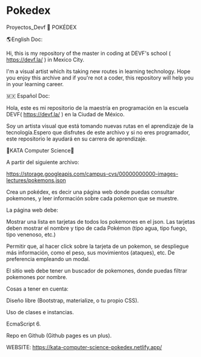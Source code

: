 # Pokedex

Proyectos_Devf 🚧 POKÉDEX

🌎English Doc:

Hi, this is my repository of the master in coding at DEVF's school ( https://devf.la/ ) in Mexico City.

I'm a visual artist which its taking new routes in learning technology. Hope you enjoy this archive and if you're not a coder, this repository will help you in your learning career.

🇲🇽 Español Doc:

Hola, este es mi repositorio de la maestría en programación en la escuela DEVF( https://devf.la/ ) en la Ciudad de México.

Soy un artista visual que está tomando nuevas rutas en el aprendizaje de la tecnología.Espero que disfrutes de este archivo y si no eres programador, este repositorio le ayudará en su carrera de aprendizaje.

🥋KATA Computer Science🥋


A partir del siguiente archivo: 

https://storage.googleapis.com/campus-cvs/00000000000-images-lectures/pokemons.json

Crea un pokédex, es decir una página web donde puedas consultar pokemones, y leer información sobre cada pokemon que se muestre.

La página web debe:

Mostrar una lista en tarjetas de todos los pokemones en el json. Las tarjetas deben mostrar el nombre y tipo de cada Pokémon (tipo agua, tipo fuego, tipo venenoso, etc.)

Permitir que, al hacer click sobre la tarjeta de un pokemon, se despliegue más información, como el peso, sus movimientos (ataques), etc. De preferencia empleando un modal.

El sitio web debe tener un buscador de pokemones, donde puedas filtrar pokemones por nombre.


Cosas a tener en cuenta:

Diseño libre (Bootstrap, materialize, o tu propio CSS).

Uso de clases e instancias.

EcmaScript 6.

Repo en Github (Github pages es un plus).

WEBSITE:
https://kata-computer-science-pokedex.netlify.app/
